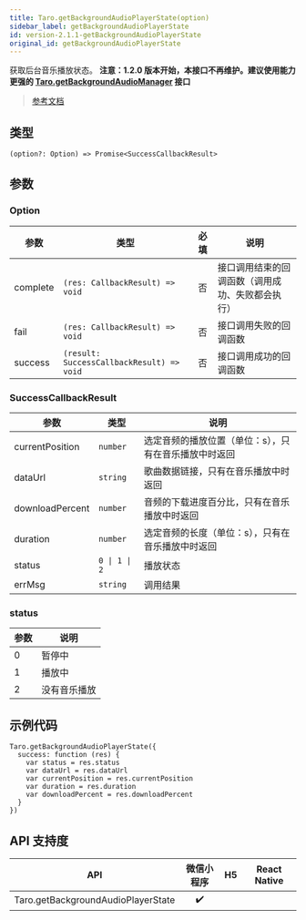 ```yaml
---
title: Taro.getBackgroundAudioPlayerState(option)
sidebar_label: getBackgroundAudioPlayerState
id: version-2.1.1-getBackgroundAudioPlayerState
original_id: getBackgroundAudioPlayerState
---
```


获取后台音乐播放状态。
**注意：1.2.0 版本开始，本接口不再维护。建议使用能力更强的 [Taro.getBackgroundAudioManager](https://developers.weixin.qq.com/miniprogram/dev/api/media/background-audio/wx.getBackgroundAudioManager.html) 接口**

> [参考文档](https://developers.weixin.qq.com/miniprogram/dev/api/media/background-audio/wx.getBackgroundAudioPlayerState.html)

## 类型

```tsx
(option?: Option) => Promise<SuccessCallbackResult>
```

## 参数

### Option

<table>
  <thead>
    <tr>
      <th>参数</th>
      <th>类型</th>
      <th style="text-align:center">必填</th>
      <th>说明</th>
    </tr>
  </thead>
  <tbody>
    <tr>
      <td>complete</td>
      <td><code>(res: CallbackResult) =&gt; void</code></td>
      <td style="text-align:center">否</td>
      <td>接口调用结束的回调函数（调用成功、失败都会执行）</td>
    </tr>
    <tr>
      <td>fail</td>
      <td><code>(res: CallbackResult) =&gt; void</code></td>
      <td style="text-align:center">否</td>
      <td>接口调用失败的回调函数</td>
    </tr>
    <tr>
      <td>success</td>
      <td><code>(result: SuccessCallbackResult) =&gt; void</code></td>
      <td style="text-align:center">否</td>
      <td>接口调用成功的回调函数</td>
    </tr>
  </tbody>
</table>

### SuccessCallbackResult

<table>
  <thead>
    <tr>
      <th>参数</th>
      <th>类型</th>
      <th>说明</th>
    </tr>
  </thead>
  <tbody>
    <tr>
      <td>currentPosition</td>
      <td><code>number</code></td>
      <td>选定音频的播放位置（单位：s），只有在音乐播放中时返回</td>
    </tr>
    <tr>
      <td>dataUrl</td>
      <td><code>string</code></td>
      <td>歌曲数据链接，只有在音乐播放中时返回</td>
    </tr>
    <tr>
      <td>downloadPercent</td>
      <td><code>number</code></td>
      <td>音频的下载进度百分比，只有在音乐播放中时返回</td>
    </tr>
    <tr>
      <td>duration</td>
      <td><code>number</code></td>
      <td>选定音频的长度（单位：s），只有在音乐播放中时返回</td>
    </tr>
    <tr>
      <td>status</td>
      <td><code>0 | 1 | 2</code></td>
      <td>播放状态</td>
    </tr>
    <tr>
      <td>errMsg</td>
      <td><code>string</code></td>
      <td>调用结果</td>
    </tr>
  </tbody>
</table>

### status

<table>
  <thead>
    <tr>
      <th>参数</th>
      <th>说明</th>
    </tr>
  </thead>
  <tbody>
    <tr>
      <td>0</td>
      <td>暂停中</td>
    </tr>
    <tr>
      <td>1</td>
      <td>播放中</td>
    </tr>
    <tr>
      <td>2</td>
      <td>没有音乐播放</td>
    </tr>
  </tbody>
</table>

## 示例代码

```tsx
Taro.getBackgroundAudioPlayerState({
  success: function (res) {
    var status = res.status
    var dataUrl = res.dataUrl
    var currentPosition = res.currentPosition
    var duration = res.duration
    var downloadPercent = res.downloadPercent
  }
})
```

## API 支持度

| API | 微信小程序 | H5 | React Native |
| :---: | :---: | :---: | :---: |
| Taro.getBackgroundAudioPlayerState | ✔️ |  |  |
